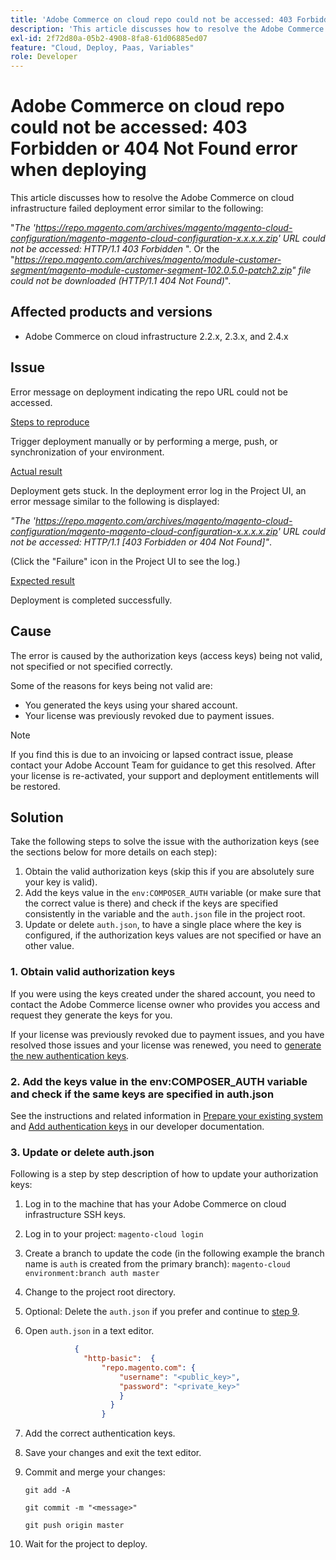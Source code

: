 ```yaml
---
title: 'Adobe Commerce on cloud repo could not be accessed: 403 Forbidden or 404 Not Found error when deploying'
description: 'This article discusses how to resolve the Adobe Commerce on cloud infrastructure failed deployment error similar to the following:'
exl-id: 2f72d80a-05b2-4908-8fa8-61d06885ed07
feature: "Cloud, Deploy, Paas, Variables"
role: Developer
---
```

# Adobe Commerce on cloud repo could not be accessed: 403 Forbidden or 404 Not Found error when deploying

This article discusses how to resolve the Adobe Commerce on cloud infrastructure failed deployment error similar to the following:

"*The 'https://repo.magento.com/archives/magento/magento-cloud-configuration/magento-magento-cloud-configuration-x.x.x.x.zip' URL could not be accessed: HTTP/1.1 403 Forbidden* ". Or the "*https://repo.magento.com/archives/magento/module-customer-segment/magento-module-customer-segment-102.0.5.0-patch2.zip" file could not be downloaded (HTTP/1.1 404 Not Found)*".

## Affected products and versions

* Adobe Commerce on cloud infrastructure 2.2.x, 2.3.x, and 2.4.x

## Issue

Error message on deployment indicating the repo URL could not be accessed.

 <u>Steps to reproduce</u>

Trigger deployment manually or by performing a merge, push, or synchronization of your environment.

 <u>Actual result</u>

Deployment gets stuck. In the deployment error log in the Project UI, an error message similar to the following is displayed:

*"The 'https://repo.magento.com/archives/magento/magento-cloud-configuration/magento-magento-cloud-configuration-x.x.x.x.zip' URL could not be accessed: HTTP/1.1 \[403 Forbidden or 404 Not Found\]"*.

(Click the "Failure" icon in the Project UI to see the log.)

 <u>Expected result</u>

Deployment is completed successfully.

## Cause

The error is caused by the authorization keys (access keys) being not valid, not specified or not specified correctly.

Some of the reasons for keys being not valid are:

* You generated the keys using your shared account.
* Your license was previously revoked due to payment issues.

>[!NOTE]
>
>If you find this is due to an invoicing or lapsed contract issue, please contact your Adobe Account Team for guidance to get this resolved. After your license is re-activated, your support and deployment entitlements will be restored.

## Solution

Take the following steps to solve the issue with the authorization keys (see the sections below for more details on each step):

1. Obtain the valid authorization keys (skip this if you are absolutely sure your key is valid).
1. Add the keys value in the `env:COMPOSER_AUTH` variable (or make sure that the correct value is there) and check if the keys are specified consistently in the variable and the `auth.json` file in the project root.
1. Update or delete `auth.json`, to have a single place where the key is configured, if the authorization keys values are not specified or have an other value.

### 1. Obtain valid authorization keys

If you were using the keys created under the shared account, you need to contact the Adobe Commerce license owner who provides you access and request they generate the keys for you.

If your license was previously revoked due to payment issues, and you have resolved those issues and your license was renewed, you need to [generate the new authentication keys](https://experienceleague.adobe.com/docs/commerce-operations/installation-guide/prerequisites/authentication-keys.html).

### 2. Add the keys value in the env:COMPOSER\_AUTH variable and check if the same keys are specified in auth.json

See the instructions and related information in [Prepare your existing system](https://devdocs.magento.com/cloud/setup/first-time-setup-import-prepare.html#auth-json) and [Add authentication keys](https://devdocs.magento.com/cloud/setup/first-time-setup-import-prepare.html#add-authentication-keys) in our developer documentation.

### 3.  Update or delete auth.json

Following is a step by step description of how to update your authorization keys:

1. Log in to the machine that has your Adobe Commerce on cloud infrastructure SSH keys.
1. Log in to your project: `magento-cloud login`
1. Create a branch to update the code (in the following example the branch name is `auth` is created from the primary branch):     `magento-cloud environment:branch auth master`
1. Change to the project root directory.
1. Optional: Delete the `auth.json` if you prefer and continue to [step 9](#step9).
1. Open `auth.json` in a text editor.

   ```json
              {
                "http-basic":  {
                    "repo.magento.com": {
                        "username": "<public_key>",
                        "password": "<private_key>"
                        }
                      }
                    }
   ```

1. Add the correct authentication keys.
1. Save your changes and exit the text editor.
1. Commit and merge your changes:

    `git add -A`

    `git commit -m "<message>"`

    `git push origin master`
1. Wait for the project to deploy.
